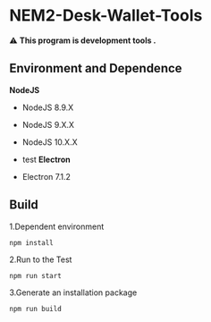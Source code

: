 # NEM2-Desk-Wallet-Tools
:warning: **This program is development tools .**

## Environment and Dependence

**NodeJS**
- NodeJS 8.9.X
- NodeJS 9.X.X
- NodeJS 10.X.X

- test
**Electron**
- Electron 7.1.2

## Build
1.Dependent environment
```
npm install 
```
2.Run to the Test
```
npm run start 
```
3.Generate an installation package
```
npm run build 
```


